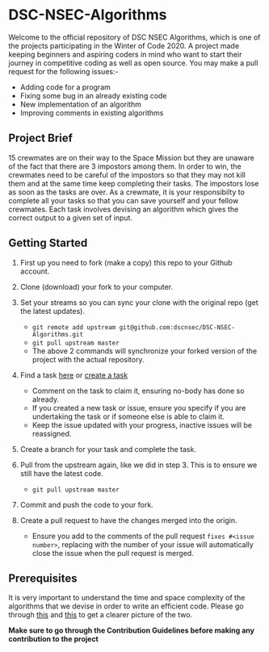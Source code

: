 # DSC-NSEC-Algorithms

Welcome to the official repository of DSC NSEC Algorithms, which is one of the projects participating in the Winter of Code 2020.
A project made keeping beginners and aspiring coders in mind who want to start their journey in competitive coding as well as open source.
You may make a pull request for the following issues:-

- Adding code for a program
- Fixing some bug in an already existing code
- New implementation of an algorithm
- Improving comments in existing algorithms

## Project Brief

15 crewmates are on their way to the Space Mission but they are unaware of the fact that there are 3 impostors among them. In order to win, the crewmates
need to be careful of the impostors so that they may not kill them and at the same time keep completing their tasks. The impostors lose as soon as the
tasks are over. As a crewmate, it is your responsibilty to complete all your tasks so that you can save yourself and your fellow crewmates. Each task
involves devising an algorithm which gives the correct output to a given set of input.

## Getting Started

1. First up you need to fork (make a copy) this repo to your Github account.
2. Clone (download) your fork to your computer.
3. Set your streams so you can sync your clone with the original repo (get the latest updates).

   - `git remote add upstream git@github.com:dscnsec/DSC-NSEC-Algorithms.git`
   - `git pull upstream master`
   - The above 2 commands will synchronize your forked version of the project with the actual repository.

4. Find a task [here](https://github.com/dscnsec/DSC-NSEC-Algorithms/issues) or [create a task](https://github.com/dscnsec/DSC-NSEC-Algorithms/issues)
   - Comment on the task to claim it, ensuring no-body has done so already.
   - If you created a new task or issue, ensure you specify if you are undertaking the task or if someone else is able to claim it.
   - Keep the issue updated with your progress, inactive issues will be reassigned.
5. Create a branch for your task and complete the task.
6. Pull from the upstream again, like we did in step 3. This is to ensure we still have the latest code.
   - `git pull upstream master`
7. Commit and push the code to your fork.
8. Create a pull request to have the changes merged into the origin.
   - Ensure you add to the comments of the pull request `fixes #<issue number>`, replacing **<issue number>** with the number of your issue will automatically close the issue when the pull request is merged.

## Prerequisites

It is very important to understand the time and space complexity of the algorithms that we devise in order to write an efficient code. Please go through
[this](https://www.geeksforgeeks.org/understanding-time-complexity-simple-examples/) and [this](https://github.com/KevinOfNeu/ebooks/blob/master/Grokking%20Algorithms.pdf) to get a clearer picture of the two.


**Make sure to go through the Contribution Guidelines before making any contribution to the project**
